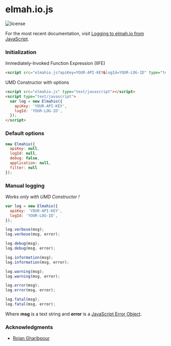 # elmah.io.js
![license](https://img.shields.io/hexpm/l/plug.svg?style=flat-square)

For the most recent documentation, visit [Logging to elmah.io from JavaScript](https://docs.elmah.io/logging-to-elmah-io-from-javascript/).

### Initialization

Immediately-Invoked Function Expression (IIFE)
```html
<script src="elmahio.js?apiKey=YOUR-API-KEY&logId=YOUR-LOG-ID" type="text/javascript"></script>
```

UMD Constructor with options
```html
<script src="elmahio.js" type="text/javascript"></script>
<script type="text/javascript">
  var log = new Elmahio({
    apiKey: 'YOUR-API-KEY',
    logId: 'YOUR-LOG-ID',
  });
</script>
```


### Default options
```javascript
new Elmahio({
  apiKey: null,
  logId: null,
  debug: false,
  application: null,
  filter: null
});
```

### Manual logging
*Works only with UMD Constructor !*
```javascript
var log = new Elmahio({
  apiKey: 'YOUR-API-KEY',
  logId: 'YOUR-LOG-ID',
});

log.verbose(msg);
log.verbose(msg, error);

log.debug(msg);
log.debug(msg, error);

log.information(msg);
log.information(msg, error);

log.warning(msg);
log.warning(msg, error);

log.error(msg);
log.error(msg, error);

log.fatal(msg);
log.fatal(msg, error);
```
Where __msg__ is a text string and __error__ is a [JavaScript Error Object](https://developer.mozilla.org/en-US/docs/Web/JavaScript/Reference/Global_Objects/Error).

### Acknowledgments

* [Rojan Gharibpour](https://github.com/Sojaner)